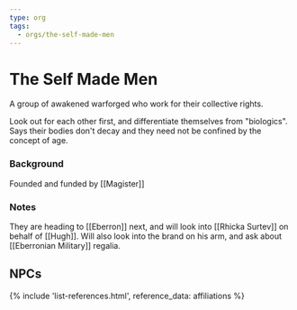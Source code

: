 ```yaml
---
type: org
tags:
  - orgs/the-self-made-men
---
```


# The Self Made Men
A group of awakened warforged who work for their collective rights.

Look out for each other first, and differentiate themselves from "biologics". Says their bodies don't decay and they need not be confined by the concept of age. 

### Background
Founded and funded by [[Magister]] 

### Notes
They are heading to [[Eberron]] next, and will look into [[Rhicka Surtev]] on behalf of [[Hugh]]. Will also look into the brand on his arm, and ask about [[Eberronian Military]] regalia. 

## NPCs
{% include 'list-references.html', reference_data: affiliations %}
